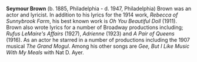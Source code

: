 
 **Seymour Brown** (b. 1885, Philadelphia - d. 1947, Philadelphia) Brown was an actor and lyricist. In addition to his lyrics for the 1914 work, *Rebecca of Sunnybrook Farm*, his best known work is *Oh You Beautiful Doll* (1911). Brown also wrote lyrics for a number of Broadway productions including; *Rufus LeMaire's Affairs* (1927), *Adrienne* (1923) and *A Pair of Queens* (1916). As an actor he starred in a number of productions including the 1907 musical *The Grand Mogul*. Among his other songs are *Gee, But I Like Music With My Meals* with Nat D. Ayer.